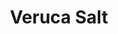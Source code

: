 ---
title: "Veruca Salt"
summary: "Veruca Salt is an American alternative rock band founded in Chicago in 1992 by vocalist-guitarists Nina Gordon and Louise Post, drummer Jim Shapiro, and bassist Steve Lack. They are best known for their first single, \"Seether\", which was released on the 1994 album American Thighs. That success was followed up with 1997's Eight Arms to Hold You. By 1998, Post was the only original member still in the band and continued on with other musicians. Veruca Salt released the album Resolver in 2000 and the album IV in 2006. After a hiatus in 2012, the band reformed with its original lineup. Their fifth studio album, Ghost Notes, was released in 2015."
slug: "veruca-salt"
image: "veruca-salt.jpg"
apple_music_artist_url: "https://music.apple.com/gb/artist/veruca-salt/112440"
wikipedia_url: "https://en.wikipedia.org/wiki/Veruca_Salt"
---